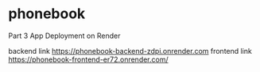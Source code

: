 # phonebook

Part 3 App Deployment on Render

backend link https://phonebook-backend-zdpi.onrender.com
frontend link https://phonebook-frontend-er72.onrender.com/
